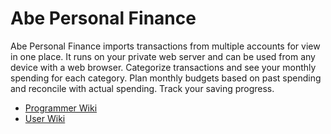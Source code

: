 # Abe Personal Finance

Abe Personal Finance imports transactions from multiple accounts for view in one place. It runs on your private web server and can be used from any device with a web browser. Categorize transactions and see your monthly spending for each category. Plan monthly budgets based on past spending and reconcile with actual spending.  Track your saving progress.

* [Programmer Wiki](https://github.com/misterhaan/abe/wiki)
* [User Wiki](http://wiki.track7.org/Abe_Personal_Finance)
